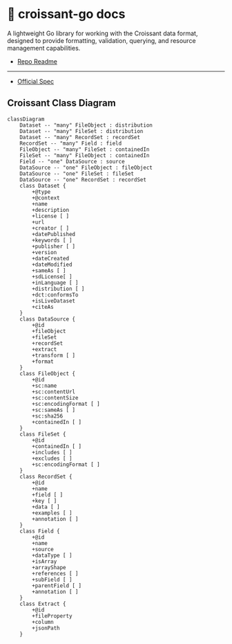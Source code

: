 # 🥐 croissant-go docs

A lightweight Go library for working with the Croissant data format, designed to provide formatting, validation, querying, and resource management capabilities.

- [Repo Readme](./README-repo.md)
- --- 
- [Official Spec](https://github.com/mlcommons/croissant/blob/main/docs/croissant-spec.md)

## Croissant Class Diagram

```mermaid
classDiagram
    Dataset -- "many" FileObject : distribution
    Dataset -- "many" FileSet : distribution
    Dataset -- "many" RecordSet : recordSet
    RecordSet -- "many" Field : field
    FileObject -- "many" FileSet : containedIn
    FileSet -- "many" FileObject : containedIn
    Field -- "one" DataSource : source
    DataSource -- "one" FileObject : fileObject
    DataSource -- "one" FileSet : fileSet
    DataSource -- "one" RecordSet : recordSet
    class Dataset {
        +@type
        +@context
        +name
        +description
        +license [ ]
        +url
        +creator [ ]
        +datePublished
        +keywords [ ]
        +publisher [ ]
        +version
        +dateCreated
        +dateModified
        +sameAs [ ]
        +sdLicense[ ]
        +inLanguage [ ]
        +distribution [ ]
        +dct:conformsTo
        +isLiveDataset
        +citeAs
    }
    class DataSource {
        +@id
        +fileObject  
        +fileSet
        +recordSet
        +extract
        +transform [ ]
        +format
    }
    class FileObject {
        +@id
        +sc:name
        +sc:contentUrl
        +sc:contentSize
        +sc:encodingFormat [ ]
        +sc:sameAs [ ]
        +sc:sha256
        +containedIn [ ]
    }
    class FileSet {
        +@id
        +containedIn [ ]
        +includes [ ]
        +excludes [ ]
        +sc:encodingFormat [ ]
    }
    class RecordSet {
        +@id
        +name
        +field [ ]
        +key [ ]
        +data [ ]
        +examples [ ]
        +annotation [ ]
    }
    class Field {
        +@id
        +name
        +source
        +dataType [ ]
        +isArray
        +arrayShape
        +references [ ]
        +subField [ ]
        +parentField [ ]
        +annotation [ ]
    }
    class Extract {
        +@id
        +fileProperty
        +column
        +jsonPath
    }
```
